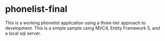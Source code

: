 phonelist-final
===============
This is a working phonelist application using a three-tier 
approach to development. This is a simple sample using MVC4,
Entity Framework 5, and a local sql server.
